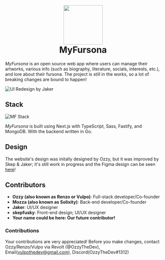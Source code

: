 <h1 align="center">
  <img src="https://user-images.githubusercontent.com/94678583/178055907-c0318ec0-ea39-4c0c-b8fe-ec010b778764.png" width="127" />
  <br>
  <span>MyFursona</span>
</h1>

_MyFursona_ is an open source web app where users can manage their artworks, various info (such as biography, literature, socials, interests, etc.), and lore about their fursona. The project is still in the works, so a lot of breaking changes are bound to happen!

![UI Redesign by Jaker](https://user-images.githubusercontent.com/86149507/160653487-3b7b162a-8f1d-4d1e-8ddf-bd4eeec04189.png)

## Stack

![MF Stack](https://skillicons.dev/icons?i=nextjs,ts,sass,mongodb,fastify)

_MyFursona_ is built using Next.js with TypeScript, Sass, Fastify, and MongoDB. With the backend written in Go.

## Design

The website's design was initally designed by Ozzy, but it was improved by Skep & Jaker;
it's still work in progress and the Figma design can be seen [here][figma]!

## Contributors

- **Ozzy (also known as Renzo or Vulpo)**: Full-stack developer/Co-founder
- **Mozza (also known as Solixity)**: Back-end developer/Co-founder
- **Jaker**: UI/UX designer
- **skepfusky**: Front-end design; UI/UX designer
- **Your name could be here: Our future contributor!**

### Contributions

Your contributions are very appreciated! Before you make changes, contact Ozzy/Renzo/Vulpo via Revolt (@OzzyTheDev), Email(vulpothedev@gmail.com), Discord(OzzyTheDev#1312)

[figma]: https://www.figma.com/file/3dd2FKkSSNCbPBYwhOLhTo/MyFursona?node-id=0%3A1
